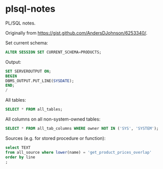 # plsql-notes
PL/SQL notes.

Originally from https://gist.github.com/AndersDJohnson/6253340/.

Set current schema:

```sql
ALTER SESSION SET CURRENT_SCHEMA=PRODUCTS;
```

Output:

```sql
SET SERVEROUTPUT ON;
BEGIN
DBMS_OUTPUT.PUT_LINE(SYSDATE);
END;
/
```

All tables:
```sql
SELECT * FROM all_tables;
```

All columns on all non-system-owned tables:
```sql
SELECT * FROM all_tab_columns WHERE owner NOT IN ('SYS', 'SYSTEM');
```

Sources (e.g. for stored procedure or function):
```sql
select TEXT
from all_source where lower(name) = 'get_product_prices_overlap'
order by line
;
```
